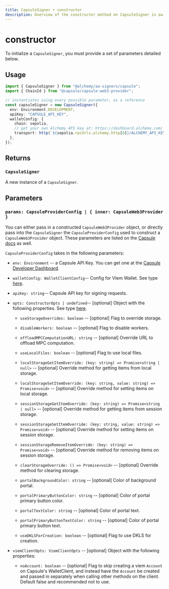 ```yaml
---
title: CapsuleSigner • constructor
description: Overview of the constructor method on CapsuleSigner in aa-signers
---
```


# constructor

To initialize a `CapsuleSigner`, you must provide a set of parameters detailed below.

## Usage

```ts [example.ts]
import { CapsuleSigner } from "@alchemy/aa-signers/capsule";
import { ChainId } from "@capsule/capsule-web3-provider";

// instantiates using every possible parameter, as a reference
const capsuleSigner = new CapsuleSigner({
  env: Environment.DEVELOPMENT,
  apiKey: "CAPSULE_API_KEY",
  walletConfig: {
    chain: sepolia,
    // get your own Alchemy API key at: https://dashboard.alchemy.com/
    transport: http(`${sepolia.rpcUrls.alchemy.http[0]}/ALCHEMY_API_KEY`),
  },
});
```

## Returns

### `CapsuleSigner`

A new instance of a `CapsuleSigner`.

## Parameters

### `params: CapsuleProviderConfig | { inner: CapsuleWeb3Provider }`

You can either pass in a constructed `CapsuleWeb3Provider` object, or directly pass into the `CapsuleSigner` the `CapsuleProviderConfig` used to construct a `CapsuleWeb3Provider` object. These parameters are listed on the [Capsule docs](https://capsule-org.github.io/web-sdk/modules) as well.

`CapsuleProviderConfig` takes in the following parameters:

- `env: Environment` -- a Capsule API Key. You can get one at the [Capsule Developer Dashboard](https://developers.capsule.com/docs/quickstart#api-user-creation).

- `walletConfig: WalletClientConfig`-- Config for Viem Wallet. See type [here](https://viem.sh/docs/clients/wallet#parameters).

- `apiKey: string`-- Capsule API key for signing requests.

- `opts: ConstructorOpts | undefined`-- [optional] Object with the following properties. See type [here](https://capsule-org.github.io/web-sdk/functions/createCapsuleViemClient).

  - `useStorageOverrides: boolean` -- [optional] Flag to override storage.

  - `disableWorkers: boolean` -- [optional] Flag to disable workers.

  - `offloadMPCComputationURL: string` -- [optional] Override URL to offload MPC computation.

  - `useLocalFiles: boolean` -- [optional] Flag to use local files.

  - `localStorageGetItemOverride: (key: string) => Promise<string | null>` -- [optional] Override method for getting items from local storage.

  - `localStorageSetItemOverride: (key: string, value: string) => Promise<void>` -- [optional] Override method for setting items on local storage.

  - `sessionStorageGetItemOverride: (key: string) => Promise<string | null>` -- [optional] Override method for getting items from session storage.

  - `sessionStorageSetItemOverride: (key: string, value: string) => Promise<void>` -- [optional] Override method for setting items on session storage.

  - `sessionStorageRemoveItemOverride: (key: string) => Promise<void>` -- [optional] Override method for removing items on session storage.

  - `clearStorageOverride: () => Promise<void>` -- [optional] Override method for clearing storage.

  - `portalBackgroundColor: string` -- [optional] Color of background portal.

  - `portalPrimaryButtonColor: string` -- [optional] Color of portal primary button color.

  - `portalTextColor: string` -- [optional] Color of portal text.

  - `portalPrimaryButtonTextColor: string` -- [optional] Color of portal primary button text.

  - `useDKLSForCreation: boolean` -- [optional] Flag to use DKLS for creation.

- `viemClientOpts: ViemClientOpts` -- [optional] Object with the following properties:

  - `noAccount: boolean` -- [optional] Flag to skip creating a viem `Account` on Capsule's WalletClient, and instead have the `Account` be created and passed in separately when calling other methods on the client. Default false and recommended not to use.
